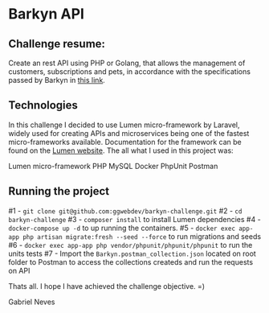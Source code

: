 # Barkyn API

## Challenge resume:
Create an rest API using PHP or Golang, that allows the management of customers, subscriptions and pets, in accordance with the specifications passed by Barkyn in [this link](https://gist.github.com/barkyndev/3048763d21f80a3b6355f10ee7510b6a).



## Technologies
In this challenge I decided to use Lumen micro-framework by Laravel, widely used for creating APIs and microservices being one of the fastest micro-frameworks available. Documentation for the framework can be found on the [Lumen website](https://lumen.laravel.com/docs). The all what I used in this project was:

Lumen micro-framework PHP
MySQL
Docker
PhpUnit
Postman

## Running the project

#1 -  ```git clone git@github.com:ggwebdev/barkyn-challenge.git```
#2 - ```cd barkyn-challenge```
#3 - ```composer install``` to install Lumen dependencies
#4 - ```docker-compose up -d``` to up running the containers.
#5 - ```docker exec app-app php artisan migrate:fresh --seed --force``` to run migrations and seeds
#6 - ```docker exec app-app php vendor/phpunit/phpunit/phpunit``` to run the units tests
#7 - Import the ```Barkyn.postman_collection.json``` located on root folder to Postman to access the collections createds and run the requests on API

Thats all. I hope I have achieved the challenge objective. =)

Gabriel Neves
